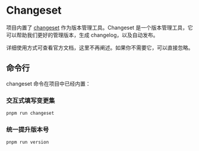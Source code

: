 # Changeset

项目内置了 [changeset](https://github.com/changesets/changesets) 作为版本管理工具。Changeset 是一个版本管理工具，它可以帮助我们更好的管理版本，生成 changelog，以及自动发布。

详细使用方式可查看官方文档，这里不再阐述。如果你不需要它，可以直接忽略。

## 命令行

changeset 命令在项目中已经内置：

### 交互式填写变更集

```bash
pnpm run changeset
```

### 统一提升版本号

```bash
pnpm run version
```
